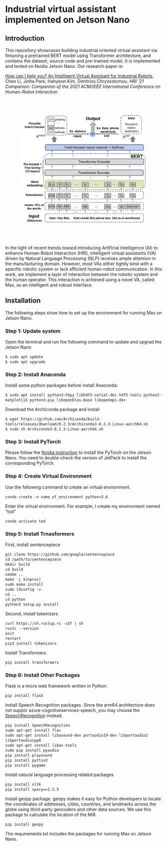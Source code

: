 # Industrial virtual assistant implemented on Jetson Nano

## Introduction
This repository showcases building industrial oriented virtual assistant via fintuning a pretrained BERT model using Transformer architecture, and contains the dataset, source code and pre-trained model. It is implemented and tested on
Nvidia Jetson Nano. Our research paper is:

[How can I help you? An Intelligent Virtual Assistant for Industrial Robots](https://dl.acm.org/doi/10.1145/3434074.3447163), 
 Chen Li, Jinha Park, Hahyeon Kim, Dimitrios Chrysostomou. *HRI '21 Companion: Companion of the 2021 ACM/IEEE International Conference on Human-Robot Interaction*

<img style="padding: inherit" src="https://github.com/lcroy/Jetson_nano/blob/main/Image/BERT.png" width="400" />

In the light of recent trends toward introducing Artificial Intelligence (AI) to enhance Human-Robot Interaction (HRI), intelligent virtual assistants (VA) driven by Natural Language Processing (NLP) receives ample attention in the manufacturing domain. However, most VAs either tightly bind with a specific robotic system or lack efficient human-robot communication. In this work, we implement a layer of interaction between the robotic system and the human operator. This interaction is achieved using a novel VA, called Max, as an intelligent and robust interface.

## Installation
The following steps show how to set up the environment for running Max on Jetson Nano.

### Step 1: Update system
Open the terminal and run the following command to update and upgrad the Jetson Nano
```
$ sudo apt update
$ sudo apt upgrade
```
### Step 2: Install Anaconda
Install some python packages before install Anaconda:
```
$ sudo apt install python3-h5py libhdf5-serial-dev hdf5-tools python3-matplotlib python3-pip libopenblas-base libopenmpi-dev
```
Download the Archiconda package and install
```
$ wget https://github.com/Archiconda/build-tools/releases/download/0.2.3/Archiconda3-0.2.3-Linux-aarch64.sh
$ sudo sh Archiconda3-0.2.3-Linux-aarch64.sh
```
### Step 3: Install PyTorch
Please follow the [Nvidia instruction](https://forums.developer.nvidia.com/t/pytorch-for-jetson-version-1-10-now-available/72048) to install the PyTorch on the Jetson Nano. You need to double-check the
version of JetPack to install the corresponding PyTorch.

### Step 4: Create Virtual Environment
Use the following command to create an virtual environment. 
```
conda create -n name_of_environment python=3.6
```
Enter the virtual environment. For example, I create my environment named "tod"
```
conda activate tod
```
### Step 5: Install Trnasformers
First, install sentencepiece
```
git clone https://github.com/google/sentencepiece
cd /path/to/sentencepiece
mkdir build
cd build
cmake ..
make -j $(nproc)
sudo make install
sudo ldconfig -v
cd .. 
cd python
python3 setup.py install
```
Second, install tokenizers
```
curl https://sh.rustup.rs -sSf | sh
rustc --version
exit
restart
pip3 install tokenizers
```
Install Transformers
```
pip install transformers
```
### Step 6: Install Other Packages
Flask is a micro web framework written in Python. 
```
pip install flask
```
Install Speech Recognition packages. Since the arm64 architecture does not suppor azure-cognitiveservices-speech,
you may choose the [SpeechRecognition](https://pypi.org/project/SpeechRecognition/) instead.
```
pip install SpeechRecognition
sudo apt-get install flac
sudo apt-get install libasound-dev portaudio19-dev libportaudio2 libportaudiocpp0
sudo apt-get install libav-tools
sudo pip install pyaudio
pip install playsound
pip install pyttsx3
pip install pygame
```
Install natural language processing related packages
```
pip install nltk
pip install spacy==2.3.5
```
Install geopy package. geopy makes it easy for Python developers to locate the coordinates of addresses, cities, countries, 
and landmarks across the globe using third-party geocoders and other data sources. We use this package to
calculate the location of the MiR.
```
pip install geopy
```

The requirements.txt includes the packages for running Max on Jetson Nano.